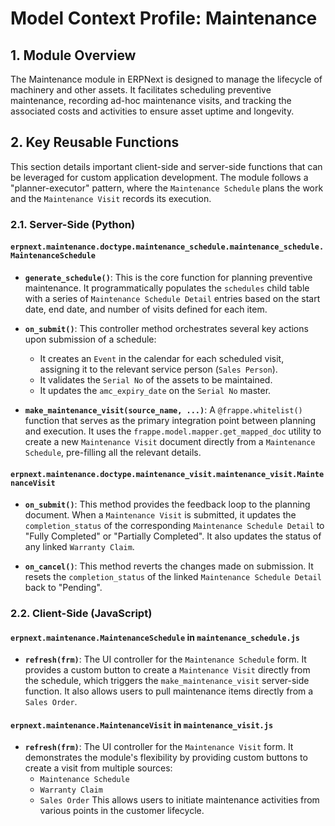 # Model Context Profile: Maintenance

## 1. Module Overview

The Maintenance module in ERPNext is designed to manage the lifecycle of machinery and other assets. It facilitates scheduling preventive maintenance, recording ad-hoc maintenance visits, and tracking the associated costs and activities to ensure asset uptime and longevity.

## 2. Key Reusable Functions

This section details important client-side and server-side functions that can be leveraged for custom application development. The module follows a "planner-executor" pattern, where the `Maintenance Schedule` plans the work and the `Maintenance Visit` records its execution.

### 2.1. Server-Side (Python)

#### `erpnext.maintenance.doctype.maintenance_schedule.maintenance_schedule.MaintenanceSchedule`

-   **`generate_schedule()`**: This is the core function for planning preventive maintenance. It programmatically populates the `schedules` child table with a series of `Maintenance Schedule Detail` entries based on the start date, end date, and number of visits defined for each item.

-   **`on_submit()`**: This controller method orchestrates several key actions upon submission of a schedule:
    -   It creates an `Event` in the calendar for each scheduled visit, assigning it to the relevant service person (`Sales Person`).
    -   It validates the `Serial No` of the assets to be maintained.
    -   It updates the `amc_expiry_date` on the `Serial No` master.

-   **`make_maintenance_visit(source_name, ...)`**: A `@frappe.whitelist()` function that serves as the primary integration point between planning and execution. It uses the `frappe.model.mapper.get_mapped_doc` utility to create a new `Maintenance Visit` document directly from a `Maintenance Schedule`, pre-filling all the relevant details.

#### `erpnext.maintenance.doctype.maintenance_visit.maintenance_visit.MaintenanceVisit`

-   **`on_submit()`**: This method provides the feedback loop to the planning document. When a `Maintenance Visit` is submitted, it updates the `completion_status` of the corresponding `Maintenance Schedule Detail` to "Fully Completed" or "Partially Completed". It also updates the status of any linked `Warranty Claim`.

-   **`on_cancel()`**: This method reverts the changes made on submission. It resets the `completion_status` of the linked `Maintenance Schedule Detail` back to "Pending".

### 2.2. Client-Side (JavaScript)

#### `erpnext.maintenance.MaintenanceSchedule` in `maintenance_schedule.js`

-   **`refresh(frm)`**: The UI controller for the `Maintenance Schedule` form. It provides a custom button to create a `Maintenance Visit` directly from the schedule, which triggers the `make_maintenance_visit` server-side function. It also allows users to pull maintenance items directly from a `Sales Order`.

#### `erpnext.maintenance.MaintenanceVisit` in `maintenance_visit.js`

-   **`refresh(frm)`**: The UI controller for the `Maintenance Visit` form. It demonstrates the module's flexibility by providing custom buttons to create a visit from multiple sources:
    -   `Maintenance Schedule`
    -   `Warranty Claim`
    -   `Sales Order`
    This allows users to initiate maintenance activities from various points in the customer lifecycle.